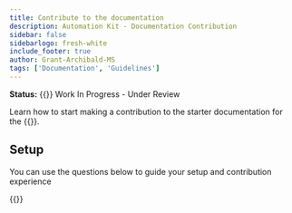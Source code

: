 ```yaml
---
title: Contribute to the documentation
description: Automation Kit - Documentation Contribution 
sidebar: false
sidebarlogo: fresh-white
include_footer: true
author: Grant-Archibald-MS
tags: ['Documentation', 'Guidelines']
---
```


**Status:** {{<externalImage src="https://github.githubassets.com/images/icons/emoji/unicode/1f6a7.png" size="16x16" text="Construction Icon">}} Work In Progress - Under Review

Learn how to start making a contribution to the starter documentation for the {{<product-name>}}.

## Setup

You can use the questions below to guide your setup and contribution experience

{{<questions name="/content/en-us/contribution/documentation.json" completed="Thank you for completing setup questions" showNavigationButtons=false >}}
